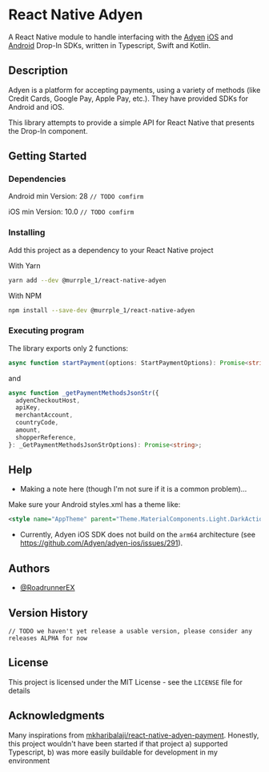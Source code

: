 # React Native Adyen

A React Native module to handle interfacing with the [Adyen](https://www.adyen.com/) [iOS](https://github.com/Adyen/adyen-ios) and [Android](https://github.com/Adyen/adyen-android) Drop-In SDKs, written in Typescript, Swift and Kotlin.

## Description

Adyen is a platform for accepting payments, using a variety of methods (like Credit Cards, Google Pay, Apple Pay, etc.). They have provided SDKs for Android and iOS.

This library attempts to provide a simple API for React Native that presents the Drop-In component.

## Getting Started

### Dependencies

Android min Version: 28 `// TODO comfirm`

iOS min Version: 10.0 `// TODO comfirm`

### Installing

Add this project as a dependency to your React Native project

With Yarn

```bash
yarn add --dev @murrple_1/react-native-adyen
```

With NPM

```bash
npm install --save-dev @murrple_1/react-native-adyen
```

### Executing program

The library exports only 2 functions:

```typescript
async function startPayment(options: StartPaymentOptions): Promise<string>;
```

and

```typescript
async function _getPaymentMethodsJsonStr({
  adyenCheckoutHost,
  apiKey,
  merchantAccount,
  countryCode,
  amount,
  shopperReference,
}: _GetPaymentMethodsJsonStrOptions): Promise<string>;
```

## Help

- Making a note here (though I'm not sure if it is a common problem)...

Make sure your Android styles.xml has a theme like:

```xml
<style name="AppTheme" parent="Theme.MaterialComponents.Light.DarkActionBar">
```

- Currently, Adyen iOS SDK does not build on the `arm64` architecture (see https://github.com/Adyen/adyen-ios/issues/291).

## Authors

- [@RoadrunnerEX](https://twitter.com/RoadrunnerEX)

## Version History

`// TODO we haven't yet release a usable version, please consider any releases ALPHA for now`

## License

This project is licensed under the MIT License - see the `LICENSE` file for details

## Acknowledgments

Many inspirations from [mkharibalaji/react-native-adyen-payment](https://github.com/mkharibalaji/react-native-adyen-payment). Honestly, this project wouldn't have been started if that project a) supported Typescript, b) was more easily buildable for development in my environment
